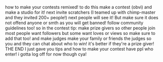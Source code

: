 how to make your contests remixed!
to do this make a contest (obvi) and make a studio for it!
next invite scratchers (I teamed up with chimp-master and they invited 200+ people!)
next people will see it! But make sure it does not offend anyone or smth as you will get banned!
follow community guidelines too! so in the contest tip: make prize givers so other people join most people want followers
but some want loves or views so make sure to add that too! and make judges make your family or friends the judges so you and they can chat about who to win! it's better if they're a prize giver! 
THE END I just gave you tips and how to make your contest have ppl who enter! i gotta log off for now though cya!